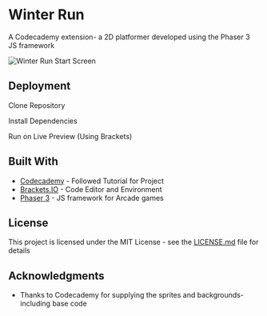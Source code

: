 # Winter Run

A Codecademy extension- a 2D platformer developed using the Phaser 3 JS framework

![Winter Run Start Screen](https://s4.aconvert.com/convert/p3r68-cdx67/a67qf-ygpji.png)

## Deployment

Clone Repository

Install Dependencies

Run on Live Preview (Using Brackets)

## Built With

* [Codecademy](https://www.codecademy.com/) - Followed Tutorial for Project
* [Brackets.IO](http://brackets.io/) - Code Editor and Environment
* [Phaser 3](https://phaser.io/phaser3) - JS framework for Arcade games

## License

This project is licensed under the MIT License - see the [LICENSE.md](LICENSE.md) file for details

## Acknowledgments

* Thanks to Codecademy for supplying the sprites and backgrounds- including base code

